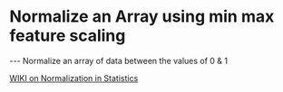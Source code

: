 # Normalize an Array using min max feature scaling

--- Normalize an array of data between the values of 0 & 1

[WIKI on Normalization in Statistics](https://en.wikipedia.org/wiki/Normalization_(statistics))
